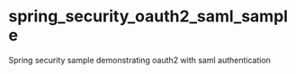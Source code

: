 # spring_security_oauth2_saml_sample
Spring security sample demonstrating oauth2 with saml authentication
